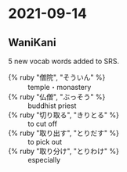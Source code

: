 # 2021-09-14

## WaniKani

5 new vocab words added to SRS.

<dl>
  <div>
    <dt>{% ruby "僧院", "そういん" %}</dt>
    <dd>temple・monastery</dd>
  </div>
  <div>
    <dt>{% ruby "仏僧", "ぶっそう" %}</dt>
    <dd>buddhist priest </dd>
  </div>
  <div>
    <dt>{% ruby "切り取る", "きりとる" %}</dt>
    <dd>to cut off</dd>
  </div>
  <div>
    <dt>{% ruby "取り出す", "とりだす" %}</dt>
    <dd>to pick out</dd>
  </div>
  <div>
    <dt>{% ruby "取り分け", "とりわけ" %}</dt>
    <dd>especially </dd>
  </div>
</dl>
